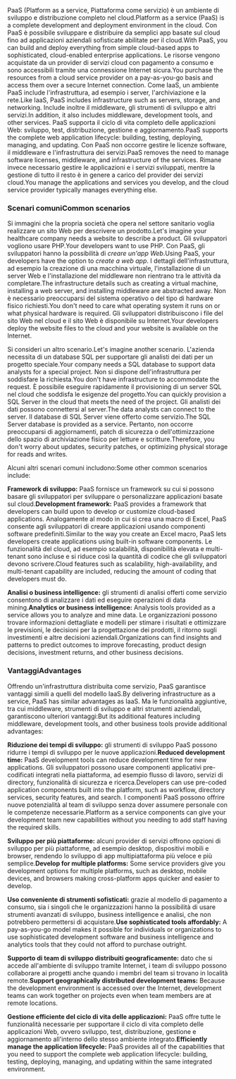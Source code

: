 <span data-ttu-id="c9bad-101">PaaS (Platform as a service, Piattaforma come servizio) è un ambiente di sviluppo e distribuzione completo nel cloud.</span><span class="sxs-lookup"><span data-stu-id="c9bad-101">Platform as a service (PaaS) is a complete development and deployment environment in the cloud.</span></span> <span data-ttu-id="c9bad-102">Con PaaS è possibile sviluppare e distribuire da semplici app basate sul cloud fino ad applicazioni aziendali sofisticate abilitate per il cloud.</span><span class="sxs-lookup"><span data-stu-id="c9bad-102">With PaaS, you can build and deploy everything from simple cloud-based apps to sophisticated, cloud-enabled enterprise applications.</span></span> <span data-ttu-id="c9bad-103">Le risorse vengono acquistate da un provider di servizi cloud con pagamento a consumo e sono accessibili tramite una connessione Internet sicura.</span><span class="sxs-lookup"><span data-stu-id="c9bad-103">You purchase the resources from a cloud service provider on a pay-as-you-go basis and access them over a secure Internet connection.</span></span> <span data-ttu-id="c9bad-104">Come IaaS, un ambiente PaaS include l'infrastruttura, ad esempio i server, l'archiviazione e la rete.</span><span class="sxs-lookup"><span data-stu-id="c9bad-104">Like IaaS, PaaS includes infrastructure such as servers, storage, and networking.</span></span> <span data-ttu-id="c9bad-105">Include inoltre il middleware, gli strumenti di sviluppo e altri servizi.</span><span class="sxs-lookup"><span data-stu-id="c9bad-105">In addition, it also includes middleware, development tools, and other services.</span></span> <span data-ttu-id="c9bad-106">PaaS supporta il ciclo di vita completo delle applicazioni Web: sviluppo, test, distribuzione, gestione e aggiornamento.</span><span class="sxs-lookup"><span data-stu-id="c9bad-106">PaaS supports the complete web application lifecycle: building, testing, deploying, managing, and updating.</span></span> <span data-ttu-id="c9bad-107">Con PaaS non occorre gestire le licenze software, il middleware e l'infrastruttura dei servizi.</span><span class="sxs-lookup"><span data-stu-id="c9bad-107">PaaS removes the need to manage software licenses, middleware, and infrastructure of the services.</span></span> <span data-ttu-id="c9bad-108">Rimane invece necessario gestire le applicazioni e i servizi sviluppati, mentre la gestione di tutto il resto è in genere a carico del provider dei servizi cloud.</span><span class="sxs-lookup"><span data-stu-id="c9bad-108">You manage the applications and services you develop, and the cloud service provider typically manages everything else.</span></span>

### <a name="common-scenarios"></a><span data-ttu-id="c9bad-109">Scenari comuni</span><span class="sxs-lookup"><span data-stu-id="c9bad-109">Common scenarios</span></span>

<span data-ttu-id="c9bad-110">Si immagini che la propria società che opera nel settore sanitario voglia realizzare un sito Web per descrivere un prodotto.</span><span class="sxs-lookup"><span data-stu-id="c9bad-110">Let's imagine your healthcare company needs a website to describe a product.</span></span> <span data-ttu-id="c9bad-111">Gli sviluppatori vogliono usare PHP.</span><span class="sxs-lookup"><span data-stu-id="c9bad-111">Your developers want to use PHP.</span></span> <span data-ttu-id="c9bad-112">Con PaaS, gli sviluppatori hanno la possibilità di *creare un'app Web*.</span><span class="sxs-lookup"><span data-stu-id="c9bad-112">Using PaaS, your developers have the option to *create a web app*.</span></span> <span data-ttu-id="c9bad-113">I dettagli dell'infrastruttura, ad esempio la creazione di una macchina virtuale, l'installazione di un server Web e l'installazione del middleware non rientrano tra le attività da completare.</span><span class="sxs-lookup"><span data-stu-id="c9bad-113">The infrastructure details such as creating a virtual machine, installing a web server, and installing middleware are abstracted away.</span></span> <span data-ttu-id="c9bad-114">Non è necessario preoccuparsi del sistema operativo o del tipo di hardware fisico richiesti.</span><span class="sxs-lookup"><span data-stu-id="c9bad-114">You don't need to care what operating system it runs on or what physical hardware is required.</span></span> <span data-ttu-id="c9bad-115">Gli sviluppatori distribuiscono i file del sito Web nel cloud e il sito Web è disponibile su Internet.</span><span class="sxs-lookup"><span data-stu-id="c9bad-115">Your developers deploy the website files to the cloud and your website is available on the Internet.</span></span>

<span data-ttu-id="c9bad-116">Si consideri un altro scenario.</span><span class="sxs-lookup"><span data-stu-id="c9bad-116">Let's imagine another scenario.</span></span> <span data-ttu-id="c9bad-117">L'azienda necessita di un database SQL per supportare gli analisti dei dati per un progetto speciale.</span><span class="sxs-lookup"><span data-stu-id="c9bad-117">Your company needs a SQL database to support data analysts for a special project.</span></span> <span data-ttu-id="c9bad-118">Non si dispone dell'infrastruttura per soddisfare la richiesta.</span><span class="sxs-lookup"><span data-stu-id="c9bad-118">You don't have infrastructure to accommodate the request.</span></span> <span data-ttu-id="c9bad-119">È possibile eseguire rapidamente il provisioning di un server SQL nel cloud che soddisfa le esigenze del progetto.</span><span class="sxs-lookup"><span data-stu-id="c9bad-119">You can quickly provision a SQL Server in the cloud that meets the need of the project.</span></span> <span data-ttu-id="c9bad-120">Gli analisti dei dati possono connettersi al server.</span><span class="sxs-lookup"><span data-stu-id="c9bad-120">The data analysts can connect to the server.</span></span> <span data-ttu-id="c9bad-121">Il database di SQL Server viene offerto come servizio.</span><span class="sxs-lookup"><span data-stu-id="c9bad-121">The SQL Server database is provided as a service.</span></span> <span data-ttu-id="c9bad-122">Pertanto, non occorre preoccuparsi di aggiornamenti, patch di sicurezza o dell'ottimizzazione dello spazio di archiviazione fisico per letture e scritture.</span><span class="sxs-lookup"><span data-stu-id="c9bad-122">Therefore, you don't worry about updates, security patches, or optimizing physical storage for reads and writes.</span></span>

<span data-ttu-id="c9bad-123">Alcuni altri scenari comuni includono:</span><span class="sxs-lookup"><span data-stu-id="c9bad-123">Some other common scenarios include:</span></span>

<span data-ttu-id="c9bad-124">**Framework di sviluppo:** PaaS fornisce un framework su cui si possono basare gli sviluppatori per sviluppare o personalizzare applicazioni basate sul cloud.</span><span class="sxs-lookup"><span data-stu-id="c9bad-124">**Development framework:** PaaS provides a framework that developers can build upon to develop or customize cloud-based applications.</span></span> <span data-ttu-id="c9bad-125">Analogamente al modo in cui si crea una macro di Excel, PaaS consente agli sviluppatori di creare applicazioni usando componenti software predefiniti.</span><span class="sxs-lookup"><span data-stu-id="c9bad-125">Similar to the way you create an Excel macro, PaaS lets developers create applications using built-in software components.</span></span> <span data-ttu-id="c9bad-126">Le funzionalità del cloud, ad esempio scalabilità, disponibilità elevata e multi-tenant sono incluse e si riduce così la quantità di codice che gli sviluppatori devono scrivere.</span><span class="sxs-lookup"><span data-stu-id="c9bad-126">Cloud features such as scalability, high-availability, and multi-tenant capability are included, reducing the amount of coding that developers must do.</span></span>

<span data-ttu-id="c9bad-127">**Analisi o business intelligence:** gli strumenti di analisi offerti come servizio consentono di analizzare i dati ed eseguire operazioni di data mining.</span><span class="sxs-lookup"><span data-stu-id="c9bad-127">**Analytics or business intelligence:** Analysis tools provided as a service allows you to analyze and mine data.</span></span> <span data-ttu-id="c9bad-128">Le organizzazioni possono trovare informazioni dettagliate e modelli per stimare i risultati e ottimizzare le previsioni, le decisioni per la progettazione dei prodotti, il ritorno sugli investimenti e altre decisioni aziendali.</span><span class="sxs-lookup"><span data-stu-id="c9bad-128">Organizations can find insights and patterns to predict outcomes to improve forecasting, product design decisions, investment returns, and other business decisions.</span></span>

### <a name="advantages"></a><span data-ttu-id="c9bad-129">Vantaggi</span><span class="sxs-lookup"><span data-stu-id="c9bad-129">Advantages</span></span>

<span data-ttu-id="c9bad-130">Offrendo un'infrastruttura distribuita come servizio, PaaS garantisce vantaggi simili a quelli del modello IaaS.</span><span class="sxs-lookup"><span data-stu-id="c9bad-130">By delivering infrastructure as a service, PaaS has similar advantages as IaaS.</span></span> <span data-ttu-id="c9bad-131">Ma le funzionalità aggiuntive, tra cui middleware, strumenti di sviluppo e altri strumenti aziendali, garantiscono ulteriori vantaggi:</span><span class="sxs-lookup"><span data-stu-id="c9bad-131">But its additional features including middleware, development tools, and other business tools provide additional advantages:</span></span>

<span data-ttu-id="c9bad-132">**Riduzione dei tempi di sviluppo:** gli strumenti di sviluppo PaaS possono ridurre i tempi di sviluppo per le nuove applicazioni.</span><span class="sxs-lookup"><span data-stu-id="c9bad-132">**Reduced development time:** PaaS development tools can reduce development time for new applications.</span></span> <span data-ttu-id="c9bad-133">Gli sviluppatori possono usare componenti applicativi pre-codificati integrati nella piattaforma, ad esempio flusso di lavoro, servizi di directory, funzionalità di sicurezza e ricerca.</span><span class="sxs-lookup"><span data-stu-id="c9bad-133">Developers can use pre-coded application components built into the platform, such as workflow, directory services, security features, and search.</span></span> <span data-ttu-id="c9bad-134">I componenti PaaS possono offrire nuove potenzialità al team di sviluppo senza dover assumere personale con le competenze necessarie.</span><span class="sxs-lookup"><span data-stu-id="c9bad-134">Platform as a service components can give your development team new capabilities without you needing to add staff having the required skills.</span></span>

<span data-ttu-id="c9bad-135">**Sviluppo per più piattaforme:** alcuni provider di servizi offrono opzioni di sviluppo per più piattaforme, ad esempio desktop, dispositivi mobili e browser, rendendo lo sviluppo di app multipiattaforma più veloce e più semplice.</span><span class="sxs-lookup"><span data-stu-id="c9bad-135">**Develop for multiple platforms:** Some service providers give you development options for multiple platforms, such as desktop, mobile devices, and browsers making cross-platform apps quicker and easier to develop.</span></span>

<span data-ttu-id="c9bad-136">**Uso conveniente di strumenti sofisticati:** grazie al modello di pagamento a consumo, sia i singoli che le organizzazioni hanno la possibilità di usare strumenti avanzati di sviluppo, business intelligence e analisi, che non potrebbero permettersi di acquistare.</span><span class="sxs-lookup"><span data-stu-id="c9bad-136">**Use sophisticated tools affordably:** A pay-as-you-go model makes it possible for individuals or organizations to use sophisticated development software and business intelligence and analytics tools that they could not afford to purchase outright.</span></span>

<span data-ttu-id="c9bad-137">**Supporto di team di sviluppo distribuiti geograficamente:** dato che si accede all'ambiente di sviluppo tramite Internet, i team di sviluppo possono collaborare ai progetti anche quando i membri del team si trovano in località remote.</span><span class="sxs-lookup"><span data-stu-id="c9bad-137">**Support geographically distributed development teams:** Because the development environment is accessed over the Internet, development teams can work together on projects even when team members are at remote locations.</span></span>

<span data-ttu-id="c9bad-138">**Gestione efficiente del ciclo di vita delle applicazioni:** PaaS offre tutte le funzionalità necessarie per supportare il ciclo di vita completo delle applicazioni Web, ovvero sviluppo, test, distribuzione, gestione e aggiornamento all'interno dello stesso ambiente integrato.</span><span class="sxs-lookup"><span data-stu-id="c9bad-138">**Efficiently manage the application lifecycle:** PaaS provides all of the capabilities that you need to support the complete web application lifecycle: building, testing, deploying, managing, and updating within the same integrated environment.</span></span>
